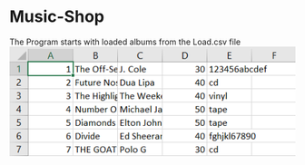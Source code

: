 # Music-Shop

The Program starts with loaded albums from the Load.csv file
![alt text](/images/Image1.png)
